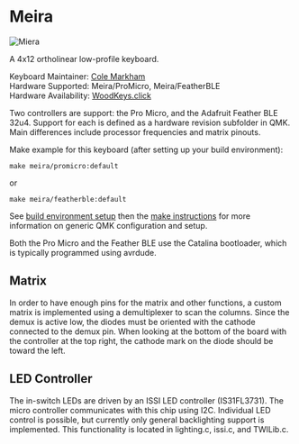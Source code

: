 # Meira

![Miera](https://imgur.com/kF4MFlW)

A 4x12 ortholinear low-profile keyboard.

Keyboard Maintainer: [Cole Markham](https://github.com/colemarkham)  
Hardware Supported: Meira/ProMicro, Meira/FeatherBLE  
Hardware Availability: [WoodKeys.click](https://woodkeys.click/meira)  

Two controllers are support: the Pro Micro, and the Adafruit Feather BLE 32u4. Support for each is defined as a hardware revision subfolder in QMK. Main differences include processor frequencies and matrix pinouts.

Make example for this keyboard (after setting up your build environment):

    make meira/promicro:default

or

    make meira/featherble:default

See [build environment setup](https://docs.qmk.fm/build_environment_setup.html) then the [make instructions](https://docs.qmk.fm/make_instructions.html) for more information on generic QMK configuration and setup.

Both the Pro Micro and the Feather BLE use the Catalina bootloader, which is typically programmed using avrdude.

## Matrix

In order to have enough pins for the matrix and other functions, a custom matrix is implemented using a demultiplexer to scan the columns. Since the demux is active low, the diodes must be oriented with the cathode connected to the demux pin. When looking at the bottom of the board with the controller at the top right, the cathode mark on the diode should be toward the left.

## LED Controller

The in-switch LEDs are driven by an ISSI LED controller (IS31FL3731). The micro controller communicates with this chip using I2C. Individual LED control is possible, but currently only general backlighting support is implemented. This functionality is located in lighting.c, issi.c, and TWILib.c.